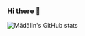 ### Hi there 👋

![Mădălin's GitHub stats](https://github-readme-stats.vercel.app/api?username=madalinignisca&show_icons=true&theme=radical)

<!--
**madalinignisca/madalinignisca** is a ✨ _special_ ✨ repository because its `README.md` (this file) appears on your GitHub profile.

Here are some ideas to get you started:

- 🔭 I’m currently working on ...
- 🌱 I’m currently learning ...
- 👯 I’m looking to collaborate on ...
- 🤔 I’m looking for help with ...
- 💬 Ask me about ...
- 📫 How to reach me: ...
- 😄 Pronouns: ...
- ⚡ Fun fact: ...
-->
